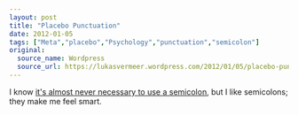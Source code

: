```yaml
---
layout: post
title: "Placebo Punctuation"
date: 2012-01-05
tags: ["Meta","placebo","Psychology","punctuation","semicolon"]
original:
  source_name: Wordpress
  source_url: https://lukasvermeer.wordpress.com/2012/01/05/placebo-punctuation/
---
```


I know [it's almost never necessary to use a semicolon](http://sethgodin.typepad.com/seths_blog/2011/12/assorted-tips-hope-they-help.html), but I like semicolons; they make me feel smart.